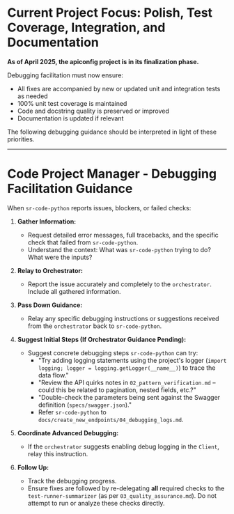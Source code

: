 # Current Project Focus: Polish, Test Coverage, Integration, and Documentation

**As of April 2025, the apiconfig project is in its finalization phase.**

Debugging facilitation must now ensure:
- All fixes are accompanied by new or updated unit and integration tests as needed
- 100% unit test coverage is maintained
- Code and docstring quality is preserved or improved
- Documentation is updated if relevant

The following debugging guidance should be interpreted in light of these priorities.

---

# Code Project Manager - Debugging Facilitation Guidance

When `sr-code-python` reports issues, blockers, or failed checks:

1.  **Gather Information:**
    *   Request detailed error messages, full tracebacks, and the specific check that failed from `sr-code-python`.
    *   Understand the context: What was `sr-code-python` trying to do? What were the inputs?

2.  **Relay to Orchestrator:**
    *   Report the issue accurately and completely to the `orchestrator`. Include all gathered information.

3.  **Pass Down Guidance:**
    *   Relay any specific debugging instructions or suggestions received from the `orchestrator` back to `sr-code-python`.

4.  **Suggest Initial Steps (If Orchestrator Guidance Pending):**
    *   Suggest concrete debugging steps `sr-code-python` can try:
        *   "Try adding logging statements using the project's logger (`import logging; logger = logging.getLogger(__name__)`) to trace the data flow."
        *   "Review the API quirks notes in `02_pattern_verification.md` – could this be related to pagination, nested fields, etc.?"
        *   "Double-check the parameters being sent against the Swagger definition (`specs/swagger.json`)."
        *   Refer `sr-code-python` to `docs/create_new_endpoints/04_debugging_logs.md`.

5.  **Coordinate Advanced Debugging:**
    *   If the `orchestrator` suggests enabling debug logging in the `Client`, relay this instruction.

6.  **Follow Up:**
    *   Track the debugging progress.
    *   Ensure fixes are followed by re-delegating **all** required checks to the `test-runner-summarizer` (as per `03_quality_assurance.md`). Do not attempt to run or analyze these checks directly.